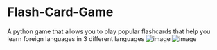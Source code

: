 # Flash-Card-Game
A python game that allows you to play popular flashcards that help you learn foreign languages ​​in 3 different languages
![image](https://github.com/KacChw/Flash-Card-Game/assets/106623070/731f327b-4bea-4b71-ae24-821a245ad55c)
![image](https://github.com/KacChw/Flash-Card-Game/assets/106623070/268b7cbb-44a6-4801-9759-9aef4c68628d)
